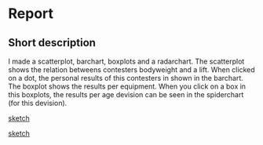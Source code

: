 # Report

Short description
------------------------------------
I made a scatterplot, barchart, boxplots and a radarchart. The scatterplot
shows the relation betweens contesters bodyweight and a lift. When clicked on a
dot, the personal results of this contesters in shown in the barchart. The
boxplot shows the results per equipment. When you click on a box in this boxplots,
the results per age devision can be seen in the spiderchart (for this devision).

[sketch](https://github.com/Markvdhoven/PowerliftProject/blob/master/doc/DESIGN1.JPG)

[sketch](https://github.com/Markvdhoven/PowerliftProject/blob/master/doc/DESIGN2.JPG)
